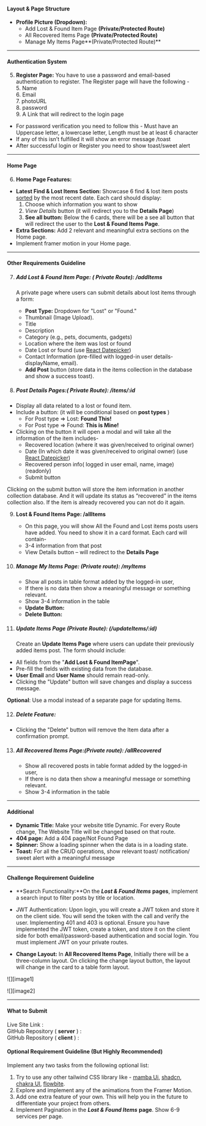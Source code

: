 <!-- # **assignment\_category\_11**

**Dear Candidates,**

## Great news\! You've made it through our first selection round. We were impressed by your application and skills. You're now invited to the next stage of our selection process. This upcoming project is your chance to show us what you can do. We want to see how you:

* ## Tackle challenges

* ## Use your creativity

* ## Solve problems

* ## Deliver top-quality work

## We're looking forward to seeing your unique talents in action, and this is an exciting opportunity to demonstrate your potential.

--- -->

<!-- #### WhereIsIt (A Find and Lost items related website)  -->
<!--
##### **Project Overview and Discussion**

This project is a **Lost and Found Website**, a platform designed to connect individuals who have lost personal belongings with those who may have found them. Users can report lost items, browse found items, and interact to recover their belongings. Developing this website provides practical experience in building full-stack applications, user authentication, file uploads, database management, and API integration

--- -->

<!-- #### Ensure the Following things to get a 100% mark -->

<!-- * Include at least 15 meaningful commits on the client side & 8 meaningful commits on the server side with descriptive messages.
* Include a README file with the project name, purpose, live URL, key features, and any npm packages you have used.   -->
<!-- * Ensure the website is fully responsive on mobile, tablet, and desktop.   -->
<!-- * Secure Firebase configuration keys using environment variables.   -->
<!-- * Secure your MongoDB credentials using the environment variable.
* Create a design that encourages recruiters. Color contrast should please the eye & ensure that the website has proper alignment and space. The website does not express gobindo design -->

<!-- #### Deployment Guideline

If your Deployment is not okay you will get 0 and may miss the chance of our upcoming rewards.  -->

<!-- * Ensure that your server is working perfectly on production and not throwing any **CORS / 404 / 504** Errors.
* Ensure that your Live Link is working perfectly and that it is not showing errors on Landing in your system.
* ⚠️ ensure that the page doesn't throw any error on reloading from any routes.
* ⚠️ Add your domain for authorization to Firebase if you use **Netlify** / **surge**
* ⚠️ Logged in User must not  redirect to Login on reloading any private route

--- -->

#### Layout & Page Structure

<!-- 1.  **Navbar:** -->

<!-- - **Website Name/Logo:** Should reflect the theme -->
<!-- - **Home:** Displays the homepage with key sections and posts. -->
<!-- - **Lost & Found Items Page:** -->
<!-- - **Conditional Login/Logout:** -->
  <!-- - If not logged in, show a _Login_ button. -->
  <!-- - If logged in, show the user's profile picture and _Logout_ button. -->
  <!-- - On hovering over the profile picture, show the user’s display name. -->
- **Profile Picture (Dropdown):**
  - Add Lost & Found Item Page **(Private/Protected Route)**
  - All Recovered Items Page **(Private/Protected Route)**
  - Manage My Items Page**(Private/Protected Route)**
    <!-- 2. **Main Section:**  Main Section will show different pages based on routes.     -->
    <!-- 3. **Footer:** A Footer with all relevant information and eye-catching design. -->

---

#### Authentication System

<!-- 4. **Login Page:** When you click the login button on the navbar it redirects to the login page. You have to use a password and email-based authentication to log in. The login page will have-
   1. Email
   2. Password
   3. Google login/ GitHub-  implement any of one
   4. A link that will redirect to the Register page    -->

5. **Register Page:** You have to use a password and email-based authentication to register. The Register page will have the following \-  
   5. Name  
   6. Email  
   7. photoURL  
   8. password  
   9. A Link that will redirect to the login page

- For password verification you need to follow this \- Must have an Uppercase letter, a lowercase letter, Length must be at least 6 character
- If any of this isn’t fulfilled it will show an error message /toast
- After successful login or Register you need to show toast/sweet alert

---

#### Home Page

6.  **Home Page Features:**
<!-- * **Banner/Slider:** Add a slider (you can use any type of static slider/carousel)  with a minimum of 3 slides and meaningful information.   -->

- **Latest Find & Lost Items Section:** Showcase 6 find & lost item posts [sorted](https://www.mongodb.com/docs/manual/reference/method/cursor.sort/) by the most recent date. Each card should display:
  1.  Choose which information you want to show
  2.  _View Details_ button (it will redirect you to the **Details Page**)
  3.  **See all button:** Below the 6 cards, there will be a see all button that will redirect the user to the **Lost & Found Items Page**.
- **Extra Sections:** Add 2 relevant and meaningful extra sections on the Home page.
- Implement framer motion in your Home page.

---

#### Other Requirements Guideline

7. ##### **Add Lost & Found Item Page: ( Private Route): /addItems**

   A private page where users can submit details about lost items through a form:

   - **Post Type:** Dropdown for "Lost" or "Found."
   - Thumbnail (Image Upload).
   - Title
   - Description
   - Category (e.g., pets, documents, gadgets)
   - Location where the item was lost or found
   - Date Lost or found (use [React Datepicker](https://reactdatepicker.com/))
   - Contact Information (pre-filled with logged-in user details- displayName, email).
   - **Add Post** button (store data in the items collection in the database and show a success toast).

8. ##### **Post Details Pages:( Private Route): /items/:id**

- Display all data related to a lost or found item.
- Include a button: (it will be conditional based on **post types** )
  - For Post type \=\> Lost: **Found This\!**
  - For Post type \=\> Found: **This is Mine\!**
- Clicking on the button it will open a modal and will take all the information of the item includes-
  - Recovered location (where it was given/received to original owner)
  - Date (In which date it was given/received to original owner) (use [React Datepicker](https://reactdatepicker.com/))
  - Recovered person info( logged in user email, name, image) (readonly)
  - Submit button

Clicking on the submit button will store the item information in another collection database. And it will update its status as “recovered” in the items collection also. If the item is already recovered you can not do it again.

9. **Lost & Found Items Page: /allItems**

   - On this page, you will show All the Found and Lost items posts users have added. You need to show it in a card format. Each card will contain-
   - 3-4 information from that post
   - View Details button – will redirect to the **Details Page**

10. ##### **Manage My Items Page: (Private route): /myItems**

    - Show all posts in table format added by the logged-in user,
    - If there is no data then show a meaningful message or something relevant.
    - Show 3-4 information in the table
    - **Update Button:**
    - **Delete Button:**

11. ##### **Update Items Page (Private Route): (/updateItems/:id)**

    Create an **Update Items Page** where users can update their previously added items post. The form should include:

- All fields from the "**Add Lost & Found ItemPage**".
- Pre-fill the fields with existing data from the database.
- **User Email** and **User Name** should remain read-only.
- Clicking the "Update" button will save changes and display a success message.

**Optional**: Use a modal instead of a separate page for updating Items.

12. ##### **Delete Feature:**

- Clicking the "Delete" button will remove the Item data after a confirmation prompt.

13. ##### **All Recovered Items Page:(Private route): /allRecovered**

    - Show all recovered posts in table format added by the logged-in user,
    - If there is no data then show a meaningful message or something relevant.
    - Show 3-4 information in the table

---

#### Additional

- **Dynamic Title:** Make your website title Dynamic. For every Route change, The Website Title will be changed based on that route.
- **404 page:** Add a 404 page/Not Found Page
- **Spinner:** Show a loading spinner when the data is in a loading state.
- **Toast:** For all the CRUD operations, show relevant toast/ notification/ sweet alert with a meaningful message

---

#### Challenge Requirement Guideline

- **Search Functionality:**On the **_Lost & Found Items_** **pages**, implement a search input to filter posts by title or location.

- JWT Authentication: Upon login, you will create a JWT token and store it on the client side. You will send the token with the call and verify the user. Implementing 401 and 403 is optional. Ensure you have implemented the JWT token, create a token, and store it on the client side for both email/password-based authentication and social login. You must implement JWT on your private routes.
- **Change Layout:** In **All Recovered Items Page**, Initially there will be a three-column layout. On clicking the change layout button, the layout will change in the card to a table form layout.

![][image1]

![][image2]

---

#### What to Submit

Live Site Link :  
GitHub Repository ( **server** ) :  
GitHub Repository ( **client** ) :

#### Optional Requirement Guideline (But Highly Recommended)

Implement any two tasks from the following optional list:

1. Try to use any other tailwind CSS library like \- [mamba Ui](https://mambaui.com/), [shadcn](https://ui.shadcn.com/), [chakra UI](https://chakra-ui.com/), [flowbite](https://flowbite.com/).
2. Explore and implement any of the animations from the Framer Motion.
3. Add one extra feature of your own. This will help you in the future to differentiate your project from others.
4. Implement Pagination in the **_Lost & Found Items_** **page**. Show 6-9 services per page.
